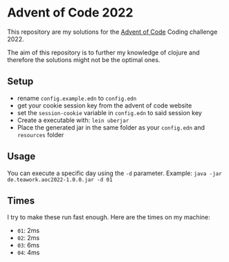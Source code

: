 # Advent of Code 2022

This repository are my solutions for the [Advent of Code](https://adventofcode.com) Coding challenge 2022.

The aim of this repository is to further my knowledge of clojure and therefore the solutions might not be the optimal ones.

## Setup

- rename `config.example.edn` to `config.edn`
- get your cookie session key from the advent of code website
- set the `session-cookie` variable in `config.edn` to said session key
- Create a executable with: `lein uberjar`
- Place the generated jar in the same folder as your `config.edn` and `resources` folder 

## Usage

You can execute a specific day using the `-d` parameter.
Example:
```java -jar de.teawork.aoc2022-1.0.0.jar -d 01```


## Times

I try to make these run fast enough. Here are the times on my machine:

- `01`: 2ms
- `02`: 2ms
- `03`: 6ms
- `04`: 4ms
